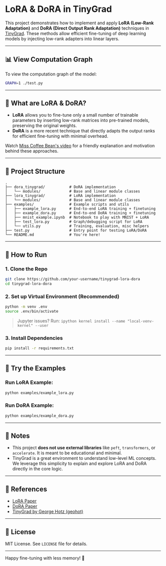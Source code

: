 # LoRA & DoRA in TinyGrad

This project demonstrates how to implement and apply **LoRA (Low-Rank Adaptation)** and **DoRA (Direct Output Rank Adaptation)** techniques in [TinyGrad](https://github.com/geohot/tinygrad). These methods allow efficient fine-tuning of deep learning models by injecting low-rank adapters into linear layers.

---

## 📊 View Computation Graph

To view the computation graph of the model:

```bash
GRAPH=1 ./test.py
```

---

## 🧠 What are LoRA & DoRA?

- **LoRA** allows you to fine-tune only a small number of trainable parameters by inserting low-rank matrices into pre-trained models, preserving the original weights.
- **DoRA** is a more recent technique that directly adapts the output ranks for efficient fine-tuning with minimal overhead.

Watch [Miss Coffee Bean's video](https://www.youtube.com/@misscoffeebean) for a friendly explanation and motivation behind these approaches.

---

## 📂 Project Structure

```
.
├── dora_tinygrad/           # DoRA implementation
│   └── modules/             # Base and linear module classes
├── lora_tinygrad/           # LoRA implementation
│   └── modules/             # Base and linear module classes
├── examples/                # Example scripts and utils
│   ├── example_lora.py      # End-to-end LoRA training + finetuning
│   ├── example_dora.py      # End-to-end DoRA training + finetuning
│   ├── mnist_example.ipynb  # Notebook to play with MNIST + LoRA
│   ├── test_lora.py         # Graph/debugging script for LoRA
│   └── utils.py             # Training, evaluation, misc helpers
├── test.py                  # Entry point for testing LoRA/DoRA
└── README.md                # You're here!
```

---

## 🚀 How to Run

### 1. Clone the Repo

```bash
git clone https://github.com/your-username/tinygrad-lora-dora
cd tinygrad-lora-dora
```

### 2. Set up Virtual Environment (Recommended)

```bash
python -m venv .env
source .env/bin/activate
```

> Jupyter issues? Run: `ipython kernel install --name "local-venv-kernel" --user`

### 3. Install Dependencies

```bash
pip install -r requirements.txt
```

---

## 🧪 Try the Examples

### Run LoRA Example:

```bash
python examples/example_lora.py
```

### Run DoRA Example:

```bash
python examples/example_dora.py
```

---

## 📘 Notes

- This project **does not use external libraries** like `peft`, `transformers`, or `accelerate`. It is meant to be educational and minimal.
- TinyGrad is a great environment to understand low-level ML concepts. We leverage this simplicity to explain and explore LoRA and DoRA directly in the core logic.

---

## 📄 References

- [LoRA Paper](https://arxiv.org/abs/2106.09685)
- [DoRA Paper](https://arxiv.org/abs/2402.09353)
- [TinyGrad by George Hotz (geohot)](https://github.com/geohot/tinygrad)

---

## 🧊 License

MIT License. See `LICENSE` file for details.

---

Happy fine-tuning with less memory! 🎉
